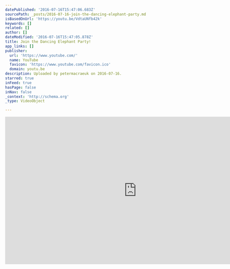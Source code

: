 ```yaml
---
datePublished: '2016-07-16T15:47:06.683Z'
sourcePath: _posts/2016-07-16-join-the-dancing-elephant-party.md
isBasedOnUrl: 'https://youtu.be/VdtaUNfb42k'
keywords: []
related: []
author: []
dateModified: '2016-07-16T15:47:05.878Z'
title: Join the Dancing Elephant Party!
app_links: []
publisher:
  url: 'https://www.youtube.com/'
  name: YouTube
  favicon: 'https://www.youtube.com/favicon.ico'
  domain: youtu.be
description: Uploaded by petermacraeuk on 2016-07-16.
starred: true
inFeed: true
hasPage: false
inNav: false
_context: 'http://schema.org'
_type: VideoObject

---
```

<iframe src="https://cdn.embedly.com/widgets/media.html?src=https%3A%2F%2Fwww.youtube.com%2Fembed%2FVdtaUNfb42k%3Ffeature%3Doembed&amp;url=http%3A%2F%2Fwww.youtube.com%2Fwatch%3Fv%3DVdtaUNfb42k&amp;image=https%3A%2F%2Fi.ytimg.com%2Fvi%2FVdtaUNfb42k%2Fhqdefault.jpg&amp;key=b7d04c9b404c499eba89ee7072e1c4f7&amp;type=text%2Fhtml&amp;schema=youtube" width="854" height="480" scrolling="no" frameborder="0" allowfullscreen="" style=""></iframe>